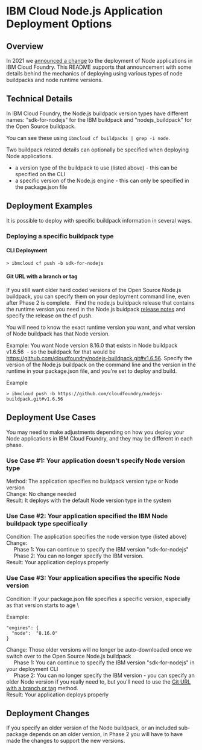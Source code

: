 # IBM Cloud Node.js Application Deployment Options

## Overview

In 2021 we [announced a change](http://ibm.biz/cf-buildpack-node-change) to the deployment of Node applications in IBM Cloud Foundry. This README supports that announcement with some details behind the mechanics of deploying using various types of node buildpacks and node runtime versions.


## Technical Details

In IBM Cloud Foundry, the Node.js buildpack version types have different names:  "sdk-for-nodejs" for the IBM buildpack and "nodejs_buildpack" for the Open Source buildpack.

You can see these using `ibmcloud cf buildpacks | grep -i node`.

Two buildpack related details can optionally be specified when deploying Node applications.

* a version type of the buildpack to use (listed above) - this can be specified on the CLI
* a specific version of the Node.js engine - this can only be specified in the package.json file

## Deployment Examples

It is possible to deploy with specific buildpack information in several ways.

### Deploying a specific buildpack type

#### CLI Deployment
```
> ibmcloud cf push -b sdk-for-nodejs
```
#### Git URL with a branch or tag
If you still want older hard coded versions of the Open Source Node.js buildpack, you can specify them on your deployment command line, even after Phase 2 is complete.  
Find the node.js buildpack release that contains the runtime version you need in the Node.js buidpack [release notes](https://github.com/cloudfoundry/nodejs-buildpack/releases) and specify the release on the cf push.  

You will need to know the exact runtime version you want, and what version of Node buildpack has that Node version. 

Example: You want Node version 8.16.0 that exists in Node buildpack v1.6.56  - so the buildpack for that would be https://github.com/cloudfoundry/nodejs-buildpack.git#v1.6.56.
Specify the version of the Node.js buildpack on the command line and the version in the runtime in your package.json file, and you're set to deploy and build.

Example
```
> ibmcloud push -b https://github.com/cloudfoundry/nodejs-buildpack.git#v1.6.56 
```
## Deployment Use Cases

You may need to make adjustments depending on how you deploy your Node applications in IBM Cloud Foundry, and they may be different in each phase.

### Use Case #1: Your application doesn't specify Node version type

Method: The application specifies no buildpack version type or Node version \
Change: No change needed \
Result: It deploys with the default Node version type in the system 

### Use Case #2: Your application specified the IBM Node buildpack type specifically

Condition: The application specifies the node version type (listed above) \
Change: \
&nbsp;&nbsp;&nbsp;&nbsp; Phase 1: You can continue to specify the IBM version "sdk-for-nodejs" \
&nbsp;&nbsp;&nbsp;&nbsp; Phase 2: You can no longer specify the IBM version. \
Result: Your application deploys properly 

### Use Case #3: Your application specifies the specific Node version 

Condition: If your package.json file specifies a specific version, especially as that version starts to age \

Example: 
```
"engines": {
  "node":  "8.16.0"
}
```
Change: Those older versions will no longer be auto-downloaded once we switch over to the Open Source Node.js buildpack \
 &nbsp;&nbsp;&nbsp;&nbsp; Phase 1: You can continue to specify the IBM version "sdk-for-nodejs" in your deployment CLI \
 &nbsp;&nbsp;&nbsp;&nbsp; Phase 2: You can no longer specify the IBM version - you can specify an older Node version if you really need to, but you'll need to use the [Git URL with a branch or tag](#Git-URL-with-a-branch-or-tag) method. \
Result: Your application deploys properly 

## Deployment Changes

If you specify an older version of the Node buildpack, or an included sub-package depends on an older version, in Phase 2 you will have to have made the changes to support the new versions.
